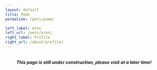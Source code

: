 ```yaml
---
layout: default
title: Pome
permalink: /pets/pome/

left_label: Ares
left_url: /pets/ares/
right_label: Profile
right_url: /about/profile/
---
```


<!-- !PAGE CONTENT! -->
<div id="page-pets-pome" class="w3-main" >
  <section id="profile" class="w3-container">
    <div style="display:flex; justify-content:center; gap:10px; align-items:center;">
      <h5><i class="fa fa-gear"></i>
      This page is still under construction, please visit at a later time!
      <i class="fa fa-gear"></i></h5>
    </div>
  </section>
</div>